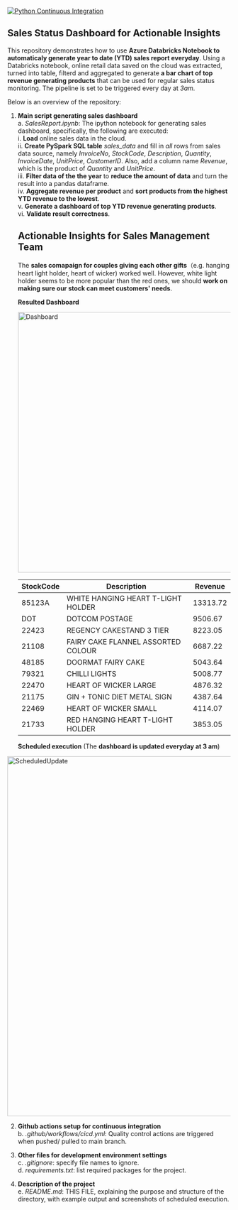 [![Python Continuous Integration](https://github.com/nogibjj/SalesReport_YCLiu/actions/workflows/cicd.yml/badge.svg)](https://github.com/nogibjj/SalesReport_YCLiu/actions/workflows/cicd.yml)

## Sales Status Dashboard for Actionable Insights

This repository demonstrates how to use **Azure Databricks Notebook to automaticaly generate year to date (YTD) sales report everyday**. Using a Databricks notebook, online retail data saved on the cloud was extracted, turned into table, filterd and aggregated to generate **a bar chart of top revenue generating products** that can be used for regular sales status monitoring. The pipeline is set to be triggered every day at _3am_. 

Below is an overview of the repository:
   
1. **Main script generating sales dashboard**
   <br>a. _SalesReport.ipynb_: The ipython notebook for generating sales dashboard, specifically, the following are executed:
   <br>i. **Load** online sales data in the cloud.
   <br>ii. **Create PySpark SQL table** _sales_data_ and fill in _all_ rows from sales data source, namely _InvoiceNo_, _StockCode_, _Description_, _Quantity_, _InvoiceDate_, _UnitPrice_, _CustomerID_. Also, add a column name _Revenue_, which is the product of _Quantity_ and _UnitPrice_.
   <br>iii. **Filter data of the the year** to **reduce the amount of data** and turn the result into a pandas dataframe.
   <br>iv. **Aggregate revenue per product** and **sort products from the highest YTD revenue to the lowest**.
   <br>v. **Generate a dashboard of top YTD revenue generating products**.
   <br>vi. **Validate result correctness**.

   ## Actionable Insights for Sales Management Team
      The **sales comapaign for couples giving each other gifts**（e.g. hanging heart light holder, heart of wicker) worked well. However, white light holder seems to be more popular than the red ones, we should **work on making sure our stock can meet customers' needs**.
      
   **Resulted Dashboard**
   
   <img width="587" alt="Dashboard" src="https://github.com/nogibjj/SalesReport_YCLiu/assets/46064664/b15c0a34-9198-4c98-ac94-a9d32e9b160b">

   | StockCode | Description | Revenue |
   |---|---|---|
   | 85123A | WHITE HANGING HEART T-LIGHT HOLDER | 13313.72 |
   | DOT | DOTCOM POSTAGE | 9506.67 |
   | 22423 | REGENCY CAKESTAND 3 TIER | 8223.05 |
   | 21108 | FAIRY CAKE FLANNEL ASSORTED COLOUR | 6687.22 |
   | 48185 | DOORMAT FAIRY CAKE | 5043.64 |
   | 79321 | CHILLI LIGHTS | 5008.77 |
   | 22470 | HEART OF WICKER LARGE | 4876.32 |
   | 21175 | GIN + TONIC DIET METAL SIGN | 4387.64 |
   | 22469 | HEART OF WICKER SMALL | 4114.07 |
   | 21733 | RED HANGING HEART T-LIGHT HOLDER | 3853.05 |
   

   **Scheduled execution** (The **dashboard is updated everyday at 3 am**)
   
<img width="811" alt="ScheduledUpdate" src="https://github.com/nogibjj/SalesReport_YCLiu/assets/46064664/e817a97c-b07e-4bea-950f-c49d0865ea97">

2. **Github actions setup for continuous integration**
  <br>b. _.github/workflows/cicd.yml_: Quality control actions are triggered when pushed/ pulled to main branch.  

3. **Other files for development environment settings**
  <br>c. _.gitignore_: specify file names to ignore.
  <br>d. _requirements.txt_: list required packages for the project.

4. **Description of the project**
   <br>e. _README.md_: THIS FILE, explaining the purpose and structure of the directory, with example output and screenshots of scheduled execution.

